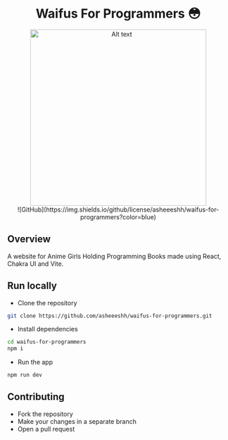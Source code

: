 <h1 align="center">Waifus For Programmers 😳</h1>
<div align="center">
  <img title="a title" alt="Alt text" width="400" src="https://raw.githubusercontent.com/cat-milk/Anime-Girls-Holding-Programming-Books/master/Javascript/Ninomae_Ina'nis_Holding_Eloquent_Javascript.jpg">
</div>
<div align="center">
  ![GitHub](https://img.shields.io/github/license/asheeeshh/waifus-for-programmers?color=blue)
</div>


## Overview

A website for Anime Girls Holding Programming Books made using React, Chakra UI and Vite.

## Run locally

- Clone the repository

```bash
git clone https://github.com/asheeeshh/waifus-for-programmers.git
```

- Install dependencies

```bash
cd waifus-for-programmers
npm i
```

- Run the app

```bash
npm run dev
```

## Contributing

- Fork the repository
- Make your changes in a separate branch
- Open a pull request
